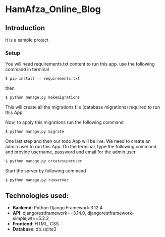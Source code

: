 # HamAfza_Online_Blog

## Introduction

It is a sample project
### Setup

You will need requirements.txt content to run this app.
use the following command in terminal

```bash
$ pip install -r requirements.txt
```

then

```bash
$ python manage.py makemigrations
```

This will create all the migrations file (database migrations) required to run this App.

Now, to apply this migrations run the following command
```bash
$ python manage.py migrate
```

One last step and then our todo App will be live. We need to create an admin user to run this App. On the terminal, type the following command and provide username, password and email for the admin user
```bash
$ python manage.py createsuperuser
```

Start the server by following command

```bash
$ python manage.py runserver
```
## Technologies used:

- **Backend**: Python Django Framework 3.12.4
- **API**: djangorestframework==3.14.0, djangorestframework-simplejwt==5.2.2
- **Frontend**: HTML, CSS
- **Database**: db.sqlite3
